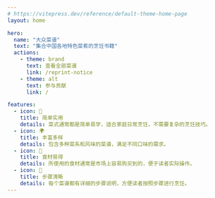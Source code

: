 ```yaml
---
# https://vitepress.dev/reference/default-theme-home-page
layout: home

hero:
  name: "大众菜谱"
  text: "集合中国各地特色菜肴的烹饪书籍"
  actions:
    - theme: brand
      text: 查看全部菜谱
      link: /reprint-notice
    - theme: alt
      text: 参与贡献
      link: /

features:
  - icon: 🍳
    title: 简单实用
    details: 菜式通常都是简单易学，适合家庭日常烹饪，不需要复杂的烹饪技巧。
  - icon: 🌍
    title: 丰富多样
    details: 包含多种菜系和风味的菜谱，满足不同口味的需求。
  - icon: 🛒
    title: 食材易得
    details: 所使用的食材通常是市场上容易购买到的，便于读者实际操作。
  - icon: 📝
    title: 步骤清晰
    details: 每个菜谱都有详细的步骤说明，方便读者按照步骤进行烹饪。
---
```

